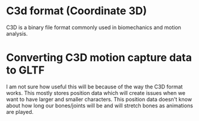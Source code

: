 # C3d format (Coordinate 3D)
C3D is a binary file format commonly used in biomechanics and motion analysis.

# Converting C3D motion capture data to GLTF
I am not sure how useful this will be because of the way the C3D format works. This mostly stores position data which will create issues when we want to have larger and smaller characters. This position data doesn't know about how long our bones/joints will be and will stretch bones as animations are played.

